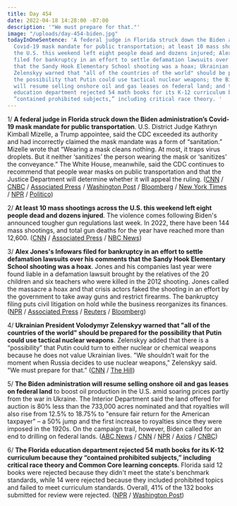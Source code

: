 ```yaml
---
title: Day 454
date: 2022-04-18 14:28:00 -07:00
description: '"We must prepare for that​."'
image: "/uploads/day-454-biden.jpg"
todayInOneSentence: 'A federal judge in Florida struck down the Biden administration’s
  Covid-19 mask mandate for public transportation; at least 10 mass shootings across
  the U.S. this weekend left eight people dead and dozens injured; Alex Jones''s Infowars
  filed for bankruptcy in an effort to settle defamation lawsuits over his comments
  that the Sandy Hook Elementary School shooting was a hoax; Ukrainian President Volodymyr
  Zelenskyy warned that "all of the countries of the world" should be prepared for
  the possibility that Putin could use tactical nuclear weapons; the Biden administration
  will resume selling onshore oil and gas leases on federal land; and the Florida
  education department rejected 54 math books for its K-12 curriculum because they
  “contained prohibited subjects,” including critical race theory. '
---
```


1/ **A federal judge in Florida struck down the Biden administration’s Covid-19 mask mandate for public transportation**. U.S. District Judge Kathryn Kimball Mizelle, a Trump appointee, said the CDC exceeded its authority and had incorrectly claimed the mask mandate was a form of “sanitation.” Mizelle wrote that “Wearing a mask cleans nothing. At most, it traps virus droplets. But it neither ‘sanitizes’ the person wearing the mask or ‘sanitizes’ the conveyance.” The White House, meanwhile, said the CDC continues to recommend that people wear masks on public transportation and that the Justice Department will determine whether it will appeal the ruling. ([CNN](https://www.cnn.com/2022/04/18/politics/cdc-mask-mandate-ruling/index.html) / [CNBC](https://www.cnbc.com/2022/04/18/florida-judge-overturns-cdc-mask-mandate-for-public-transit-planes.html) / [Associated Press](https://apnews.com/article/biden-health-business-travel-tampa-3408cc825582126fbda5fbedd3a49dd3) / [Washington Post](https://www.washingtonpost.com/transportation/2022/04/18/mask-mandate-transportation-airplanes/) / [Bloomberg](https://www.bloomberg.com/news/articles/2022-04-18/mask-mandate-for-planes-trains-overturned-by-florida-judge?sref=MIBMEEoj) / [New York Times](https://www.nytimes.com/2022/04/18/us/politics/federal-mask-mandate-airplanes.html) / [NPR](https://www.npr.org/2022/04/18/1093364146/a-florida-judge-overturns-the-cdcs-mask-mandate-for-planes-and-other-public-tran) / [Politico](https://www.politico.com/news/2022/04/18/judge-strikes-cdc-mask-mandate-travel-00025900))

2/ **At least 10 mass shootings across the U.S. this weekend left eight people dead and dozens injured**. The violence comes following Biden's announced tougher gun regulations last week. In 2022, there have been 144 mass shootings, and total gun deaths for the year have reached more than 12,600. ([CNN](https://www.cnn.com/2022/04/18/us/us-shootings-easter-weekend/index.html) / [Associated Press](https://apnews.com/article/business-crime-shootings-violence-california-ba8e98690cbcc7d8465f3315fa764d4f) / [NBC News](https://www.nbcnews.com/news/us-news/4-major-shootings-us-easter-weekend-rcna24766))

3/ **Alex Jones's Infowars filed for bankruptcy in an effort to settle defamation lawsuits over his comments that the Sandy Hook Elementary School shooting was a hoax**. Jones and his companies last year were found liable in a defamation lawsuit brought by the relatives of the 20 children and six teachers who were killed in the 2012 shooting. Jones called the massacre a hoax and that crisis actors faked the shooting in an effort by the government to take away guns and restrict firearms. The bankruptcy filing puts civil litigation on hold while the business reorganizes its finances. ([NPR](https://www.npr.org/2022/04/18/1093297017/infowars-bankruptcy-alex-jones-sandy-hook-shooting-defamation) / [Associated Press](https://apnews.com/article/alex-jones-infowars-bankruptcy-filing-1a3b51946cb06c5f90c341d3118947cf) / [Reuters](https://www.reuters.com/business/media-telecom/alex-jones-infowars-files-bankruptcy-us-court-2022-04-18/) / [Bloomberg](https://www.bloomberg.com/news/articles/2022-04-18/alex-jones-s-infowars-files-for-bankruptcy-amid-sandy-hook-suits?sref=MIBMEEoj))

4/ **Ukrainian President Volodymyr Zelenskyy warned that "all of the countries of the world" should be prepared for the possibility that Putin could use tactical nuclear weapons**. Zelenskyy added that there is a “possibility” that Putin could turn to either nuclear or chemical weapons because he does not value Ukrainian lives. "We shouldn’t wait for the moment when Russia decides to use nuclear weapons​," Zelenskyy said. "We must prepare for that​.” ([CNN](https://www.cnn.com/2022/04/15/politics/tapper-zelensky-interview-cnntv/index.html) / [The Hill](https://thehill.com/news/3271127-zelensky-we-must-prepare-for-russia-to-use-nuclear-weapons/))

5/ **The Biden administration will resume selling onshore oil and gas leases on federal land** to boost oil production in the U.S. amid soaring prices partly from the war in Ukraine. The Interior Department said the land offered for auction is 80% less than the 733,000 acres nominated and that royalties will also rise from 12.5% to 18.75% to "ensure fair return for the American taxpayer" – a 50% jump and the first increase to royalties since they were imposed in the 1920s. On the campaign trail, however, Biden called for an end to drilling on federal lands. ([ABC News](https://abcnews.go.com/Politics/infuriating-climate-activists-biden-expands-oil-drilling-public/story?id=84148098) / [CNN](https://www.cnn.com/2022/04/15/politics/biden-interior-oil-and-gas/index.html) / [NPR](https://www.npr.org/2022/04/16/1093195479/biden-federal-oil-leases-royalties) / [Axios](https://www.axios.com/biden-oil-gas-leasing-rorschach-test-54fbf60d-fdf5-4847-ae66-334c10266fdc.html) / [CNBC](https://www.cnbc.com/2022/04/15/biden-administration-to-resume-leasing-for-oil-and-gas-drilling-on-federal-lands.html))

6/ **The Florida education department rejected 54 math books for its K-12 curriculum because they “contained prohibited subjects,” including critical race theory and Common Core learning concepts**. Florida said 12 books were rejected because they didn't meet the state's benchmark standards, while 14 were rejected because they included prohibited topics and failed to meet curriculum standards. Overall, 41% of the 132 books submitted for review were rejected. ([NPR](https://www.npr.org/2022/04/18/1093277449/florida-mathematics-textbooks) / [Washington Post](https://www.washingtonpost.com/education/2022/04/16/florida-rejects-math-textbooks-prohibited-topics/))